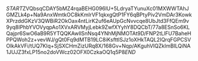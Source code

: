 $START$ZVQbsqCDAY5bMZ4rqaBEHG096lU+5LdryaTYunuXc01MXWWTAhJGMZLk4p+Na9AnxWmtkOC8kKmIrVF1qkxgQtP1FY6qBPtyPiv2VmDAr3KowkXPrzddGKzV3QWBiR2OkOax4ntLirK2uf6eAUpGcNvvcqe8UbJtd3FfQEm9v9yq8lPhbYVOVyqpAo1XVxARVMyjLebk9ZwfXYyhY8DQCbT/77a8ESnSo6KLQajpr6SwO6aB9R5YTQQKAwIlSnNsq4YNhMjNMOTAt9D/FNP2tLlFU7BaheHPPQWoh2z+vevWJ/gQt0Fq9dMTB19LC8iKsfttlSJz1oXHkTAQL2IQrqFGPCSVOlkAkVFi/tUQ7KIq+SjSXCHmZizURq8X/168Gv+Nqp/AKguhVIQZklmBILQiNA1JUJZ3fxLP15no2doVWcz02OFX0CzkaOQ1q5P8$END$